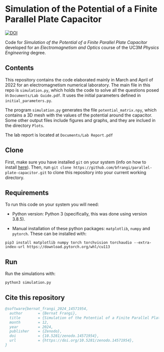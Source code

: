 # Simulation of the Potential of a Finite Parallel Plate Capacitor

[![DOI](https://zenodo.org/badge/DOI/10.5281/zenodo.14571954.svg)](https://doi.org/10.5281/zenodo.14571954)

Code for _Simulation of the Potential of a Finite Parallel Plate Capacitor_ developed for an *Electromagnetism and Optics* course of the UC3M *Physics Engineering* degree.

## Contents

This repository contains the code elaborated mainly in March and April of 2022 for an electromagnetism numerical laboratory. The main file in this repo is ```simulation.py```, which holds the code to solve all the questions posed in ```Documents/Lab Guide.pdf```. It uses the initial parameters defined in ```initial_parameters.py```.

The program ```simulation.py``` generates the file ```potential_matrix.npy```, which contains a 3D mesh with the values of the potential around the capacitor. Some other output files include figures and graphs, and they are inclued in the directory ```Plots```.

The lab report is located at ```Documents/Lab Report.pdf```

## Clone

First, make sure you have installed ```git``` on your system (info on how to install [here](https://github.com/git-guides/install-git)). Then, run ```git clone https://github.com/bfrangi/parallel-plate-capacitor.git``` to clone this repository into your current working directory.

## Requirements

To run this code on your system you will need:

- Python version: Python 3 (specifically, this was done using version 3.8.5).

- Manual installation of these python packages: ```matplotlib```, ```numpy``` and ```pytorch```. These can be installed with:

```
pip3 install matplotlib numpy torch torchvision torchaudio --extra-index-url https://download.pytorch.org/whl/cu113
```
## Run

Run the simulations with:

```
python3 simulation.py
```

## Cite this repository

```bibtex
@software{bernat_frangi_2024_14571954,
  author       = {Bernat Frangi},
  title        = {Simulation of the Potential of a Finite Parallel Plate Capacitor},
  month        = 12,
  year         = 2024,
  publisher    = {Zenodo},
  doi          = {10.5281/zenodo.14571954},
  url          = {https://doi.org/10.5281/zenodo.14571954},
}
``` 
